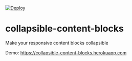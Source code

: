 [![Deploy](https://www.herokucdn.com/deploy/button.svg)](https://heroku.com/deploy)

# collapsible-content-blocks
Make your responsive content blocks collapsible

Demo: https://collapsible-content-blocks.herokuapp.com






